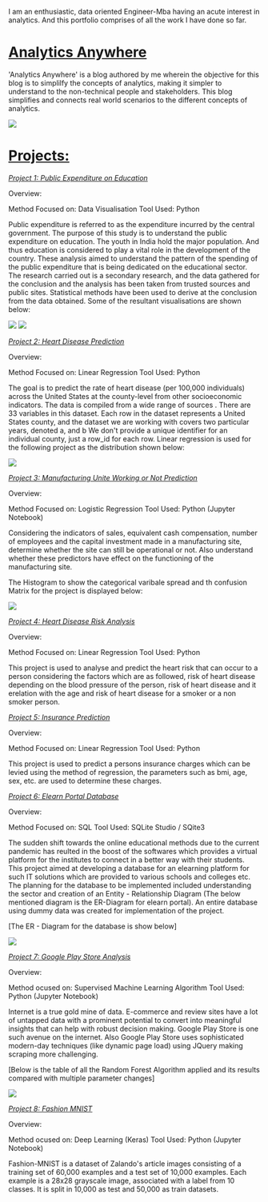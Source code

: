 I am an enthusiastic, data oriented Engineer-Mba having an acute interest in analytics. And this portfolio comprises of all the work I have done so far. 

# [Analytics Anywhere](https://analyticsanywhere.blogspot.com/)

'Analytics Anywhere' is a blog authored by me wherein the objective for this blog is to simplilfy the concepts of analytics, making it simpler to understand to the non-technical people and stakeholders. This blog simplifies and connects real world scenarios to the different concepts of analytics. 

![](https://github.com/sneha1606/Sneha_Mishra_Portfolio/blob/master/Images/Henchmen.JPG)

# [Projects:](https://github.com/sneha1606)

[*Project 1: Public Expenditure on Education*](https://github.com/sneha1606/Public-Expenditure-on-Education)

Overview:

Method Focused on: Data Visualisation
Tool Used: Python

Public expenditure is referred to as the expenditure incurred by the central government. The purpose of this study is to understand the public expenditure on education. The youth in India hold the major population. And thus education is considered to play a vital role in the development of the country. These analysis aimed to understand the pattern of the spending of the public expenditure that is being dedicated on the educational sector. The research carried out is a secondary research, and the data gathered for the conclusion and the analysis has been taken from trusted sources and public sites.  Statistical methods have been used to derive at the conclusion from the data obtained.
Some of the resultant visualisations are shown below:

![](https://github.com/sneha1606/Sneha_Mishra_Portfolio/blob/master/Images/Education%20Investment%20COnsidering%20Union%20Budget%20and%20GDP.png)
![](https://github.com/sneha1606/Sneha_Mishra_Portfolio/blob/master/Images/Sector%20wise%20educational%20expenditure.png)

[*Project 2: Heart Disease Prediction*](https://github.com/sneha1606/Heart-Disease/tree/master)

Overview:

Method Focused on: Linear Regression
Tool Used: Python

The goal is to predict the rate of heart disease (per 100,000 individuals) across the United States at the county-level from other socioeconomic indicators. The data is compiled from a wide range of sources . There are 33 variables in this dataset. Each row in the dataset represents a United States county, and the dataset we are working with covers two particular years, denoted a, and b We don't provide a unique identifier for an individual county, just a row_id for each row.
Linear regression is used for the following project as the distribution shown below:

![](https://github.com/sneha1606/Sneha_Mishra_Portfolio/blob/master/Images/Distribution%20Curve.png)

[*Project 3: Manufacturing Unite Working or Not Prediction*](https://github.com/sneha1606/Manufacturing-Prediction)

Overview:

Method Focused on: Logistic Regression
Tool Used: Python (Jupyter Notebook)

Considering the indicators of sales, equivalent cash compensation, number of employees and the capital investment made in a manufacturing site, determine whether the site can still be operational or not. Also understand whether these predictors have effect on the functioning of the manufacturing site.

The Histogram to show the categorical varibale spread and th confusion Matrix for the project is displayed below:

![](https://github.com/sneha1606/Sneha_Mishra_Portfolio/blob/master/Images/HistogramPlot.jpg)

[*Project 4: Heart Disease Risk Analysis*](https://github.com/sneha1606/Heart-Disease-Risk)

Overview:

Method Focused on: Linear Regression
Tool Used: Python

This project is used to analyse and predict the heart risk that can occur to a person considering the factors which are as followed, risk of heart disease depending on the blood pressure of the person, risk of heart disease and it erelation with the age and risk of heart disease for a smoker or a non smoker person. 

[*Project 5: Insurance Prediction*](https://github.com/sneha1606/Predict-insurance)

Overview:

Method Focused on: Linear Regression
Tool Used: Python

This project is used to predict a persons insurance charges which can be levied using the method of regression, the parameters such as bmi, age, sex, etc. are used to determine these charges.

[*Project 6: Elearn Portal Database*](https://github.com/sneha1606/Elearn-Portal-Database)

Overview:

Method Focused on: SQL
Tool Used: SQLite Studio / SQite3

The sudden shift towards the online educational methods due to the current pandemic has reulted in the boost of the softwares which provides a virtual platform for the institutes to connect in a better way with their students. This project aimed at developing a database for an elearning platform for such IT solutions which are provided to various schools and colleges etc. The planning for the database to be implemented included understanding the sector and creation of an Entity - Relationship Diagram (The below mentioned diagram is the ER-Diagram for elearn portal). An entire database using dummy data was created for implementation of the project.

[The ER - Diagram for the database is show below]

![](https://github.com/sneha1606/Sneha_Mishra_Portfolio/blob/master/Images/Entity%20Relationship%20Diagram.png)

[*Project 7: Google Play Store Analysis*](https://github.com/sneha1606/GooglePlayStore)

Overview:

Method ocused on: Supervised Machine Learning Algorithm
Tool Used: Python (Jupyter Notebook)

Internet is a true gold mine of data. E-commerce and review sites have a lot of untapped data with a prominent potential to convert into meaningful insights that can help with robust decision making. Google Play Store is one such avenue on the internet. Also Google Play Store uses sophisticated modern-day techniques (like dynamic page load) using JQuery making scraping more challenging.

[Below is the table of all the Random Forest Algorithm applied and its results compared with multiple parameter changes]

![](https://github.com/sneha1606/Sneha_Mishra_Portfolio/blob/master/Images/Random%20Forest%20Google%20Play.PNG)

[*Project 8: Fashion MNIST*](https://github.com/sneha1606/FashionMNIST_Dataset)

Overview:

Method ocused on: Deep Learning (Keras)
Tool Used: Python (Jupyter Notebook)

Fashion-MNIST is a dataset of Zalando's article images consisting of a training set of 60,000 examples and a test set of 10,000 examples. Each example is a 28x28 grayscale image, associated with a label from 10 classes. It is split in 10,000 as test and 50,000 as train datasets.
